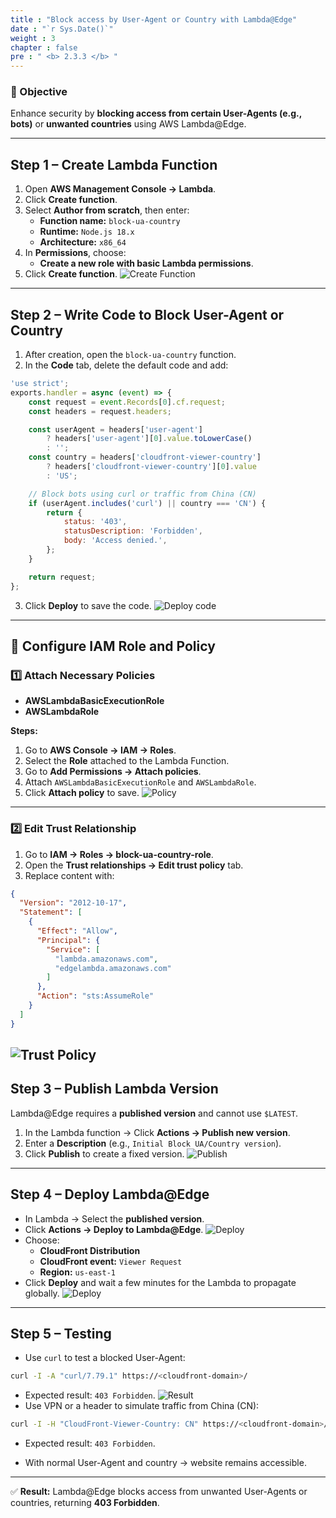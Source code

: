 ```yaml
---
title : "Block access by User-Agent or Country with Lambda@Edge"
date : "`r Sys.Date()`"
weight : 3
chapter : false
pre : " <b> 2.3.3 </b> "
---
```


### 🎯 Objective

Enhance security by **blocking access from certain User-Agents (e.g., bots)** or **unwanted countries** using AWS Lambda@Edge.

---

## **Step 1 – Create Lambda Function**

1. Open **AWS Management Console → Lambda**.
2. Click **Create function**.
3. Select **Author from scratch**, then enter:
   - **Function name:** `block-ua-country`
   - **Runtime:** `Node.js 18.x`
   - **Architecture:** `x86_64`
4. In **Permissions**, choose:
   - **Create a new role with basic Lambda permissions**.
5. Click **Create function**.
![Create Function](/images/2.prerequisite/036-createfunction.png)
---

## **Step 2 – Write Code to Block User-Agent or Country**

1. After creation, open the `block-ua-country` function.
2. In the **Code** tab, delete the default code and add:

```javascript
'use strict';
exports.handler = async (event) => {
    const request = event.Records[0].cf.request;
    const headers = request.headers;

    const userAgent = headers['user-agent']
        ? headers['user-agent'][0].value.toLowerCase()
        : '';
    const country = headers['cloudfront-viewer-country']
        ? headers['cloudfront-viewer-country'][0].value
        : 'US';

    // Block bots using curl or traffic from China (CN)
    if (userAgent.includes('curl') || country === 'CN') {
        return {
            status: '403',
            statusDescription: 'Forbidden',
            body: 'Access denied.',
        };
    }

    return request;
};
```

3. Click **Deploy** to save the code.
![Deploy code](/images/2.prerequisite/037-deploycode.png)
---

## **🔑 Configure IAM Role and Policy**

### **1️⃣ Attach Necessary Policies**

- **AWSLambdaBasicExecutionRole**
- **AWSLambdaRole**

**Steps:**

1. Go to **AWS Console → IAM → Roles**.
2. Select the **Role** attached to the Lambda Function.
3. Go to **Add Permissions → Attach policies**.
4. Attach `AWSLambdaBasicExecutionRole` and `AWSLambdaRole`.
5. Click **Attach policy** to save.
![Policy](/images/2.prerequisite/038-policy.png)
---

### **2️⃣ Edit Trust Relationship**

1. Go to **IAM → Roles → block-ua-country-role**.
2. Open the **Trust relationships → Edit trust policy** tab.
3. Replace content with:

```json
{
  "Version": "2012-10-17",
  "Statement": [
    {
      "Effect": "Allow",
      "Principal": {
        "Service": [
          "lambda.amazonaws.com",
          "edgelambda.amazonaws.com"
        ]
      },
      "Action": "sts:AssumeRole"
    }
  ]
}
```
![Trust Policy](/images/2.prerequisite/039-trustpolicy.png)
---

## **Step 3 – Publish Lambda Version**

Lambda@Edge requires a **published version** and cannot use `$LATEST`.

1. In the Lambda function → Click **Actions → Publish new version**.
2. Enter a **Description** (e.g., `Initial Block UA/Country version`).
3. Click **Publish** to create a fixed version.
![Publish](/images/2.prerequisite/040-publish.png)
---

## **Step 4 – Deploy Lambda@Edge**

- In Lambda → Select the **published version**.
- Click **Actions → Deploy to Lambda@Edge**.
![Deploy](/images/2.prerequisite/041-deploy.png)
- Choose:
  - **CloudFront Distribution**
  - **CloudFront event:** `Viewer Request`
  - **Region:** `us-east-1`
- Click **Deploy** and wait a few minutes for the Lambda to propagate globally.
![Deploy](/images/2.prerequisite/042-deploy.png)
---

## **Step 5 – Testing**

- Use `curl` to test a blocked User-Agent:

```bash
curl -I -A "curl/7.79.1" https://<cloudfront-domain>/
```

- Expected result: `403 Forbidden`.
![Result](/images/2.prerequisite/043-result.png)
- Use VPN or a header to simulate traffic from China (CN):

```bash
curl -I -H "CloudFront-Viewer-Country: CN" https://<cloudfront-domain>/
```

- Expected result: `403 Forbidden`.

- With normal User-Agent and country → website remains accessible.

---

✅ **Result:** Lambda@Edge blocks access from unwanted User-Agents or countries, returning **403 Forbidden**.
